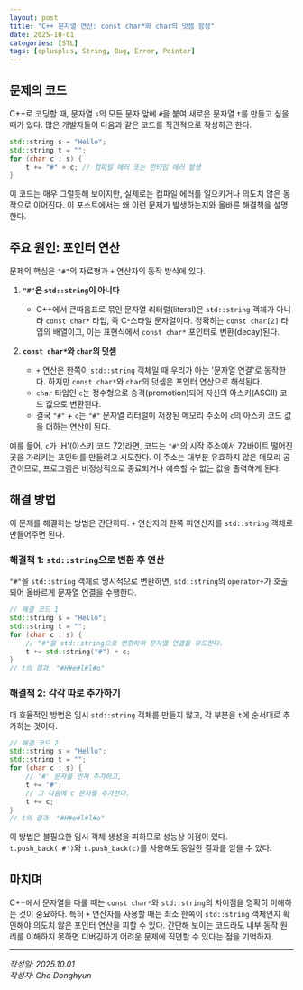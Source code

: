 ```yaml
---
layout: post
title: "C++ 문자열 연산: const char*와 char의 덧셈 함정"
date: 2025-10-01
categories: [STL]
tags: [cplusplus, String, Bug, Error, Pointer]
---
```


## 문제의 코드
C++로 코딩할 때, 문자열 `s`의 모든 문자 앞에 `#`을 붙여 새로운 문자열 `t`를 만들고 싶을 때가 있다. 많은 개발자들이 다음과 같은 코드를 직관적으로 작성하곤 한다.

```cpp
std::string s = "Hello";
std::string t = "";
for (char c : s) {
    t += "#" + c; // 컴파일 에러 또는 런타임 에러 발생
}
```

이 코드는 매우 그럴듯해 보이지만, 실제로는 컴파일 에러를 일으키거나 의도치 않은 동작으로 이어진다. 이 포스트에서는 왜 이런 문제가 발생하는지와 올바른 해결책을 설명한다.

## 주요 원인: 포인터 연산
문제의 핵심은 `"#"`의 자료형과 `+` 연산자의 동작 방식에 있다.

1.  **`"#"`은 `std::string`이 아니다**
    - C++에서 큰따옴표로 묶인 문자열 리터럴(literal)은 `std::string` 객체가 아니라 `const char*` 타입, 즉 C-스타일 문자열이다. 정확히는 `const char[2]` 타입의 배열이고, 이는 표현식에서 `const char*` 포인터로 변환(decay)된다.

2.  **`const char*`와 `char`의 덧셈**
    - `+` 연산은 한쪽이 `std::string` 객체일 때 우리가 아는 '문자열 연결'로 동작한다. 하지만 `const char*`와 `char`의 덧셈은 포인터 연산으로 해석된다.
    - `char` 타입인 `c`는 정수형으로 승격(promotion)되어 자신의 아스키(ASCII) 코드 값으로 변환된다.
    - 결국 `"#"` + `c`는 `"#"` 문자열 리터럴이 저장된 메모리 주소에 `c`의 아스키 코드 값을 더하는 연산이 된다.

예를 들어, `c`가 'H'(아스키 코드 72)라면, 코드는 `"#"`의 시작 주소에서 72바이트 떨어진 곳을 가리키는 포인터를 만들려고 시도한다. 이 주소는 대부분 유효하지 않은 메모리 공간이므로, 프로그램은 비정상적으로 종료되거나 예측할 수 없는 값을 출력하게 된다.

## 해결 방법
이 문제를 해결하는 방법은 간단하다. `+` 연산자의 한쪽 피연산자를 `std::string` 객체로 만들어주면 된다.

### 해결책 1: `std::string`으로 변환 후 연산
`"#"`을 `std::string` 객체로 명시적으로 변환하면, `std::string`의 `operator+`가 호출되어 올바르게 문자열 연결을 수행한다.

```cpp
// 해결 코드 1
std::string s = "Hello";
std::string t = "";
for (char c : s) {
    // "#"을 std::string으로 변환하여 문자열 연결을 유도한다.
    t += std::string("#") + c;
}
// t의 결과: "#H#e#l#l#o"
```

### 해결책 2: 각각 따로 추가하기
더 효율적인 방법은 임시 `std::string` 객체를 만들지 않고, 각 부분을 `t`에 순서대로 추가하는 것이다.

```cpp
// 해결 코드 2
std::string s = "Hello";
std::string t = "";
for (char c : s) {
    // '#' 문자를 먼저 추가하고,
    t += '#'; 
    // 그 다음에 c 문자를 추가한다.
    t += c;
}
// t의 결과: "#H#e#l#l#o"
```
이 방법은 불필요한 임시 객체 생성을 피하므로 성능상 이점이 있다. `t.push_back('#')`와 `t.push_back(c)`를 사용해도 동일한 결과를 얻을 수 있다.

## 마치며
C++에서 문자열을 다룰 때는 `const char*`와 `std::string`의 차이점을 명확히 이해하는 것이 중요하다. 특히 `+` 연산자를 사용할 때는 최소 한쪽이 `std::string` 객체인지 확인해야 의도치 않은 포인터 연산을 피할 수 있다. 간단해 보이는 코드라도 내부 동작 원리를 이해하지 못하면 디버깅하기 어려운 문제에 직면할 수 있다는 점을 기억하자.

---

*작성일: 2025.10.01*<br/>
*작성자: Cho Donghyun*
